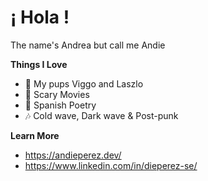 # ¡ Hola !

The name's Andrea but call me Andie 

**Things I Love** 

- 🐶  My pups Viggo and Laszlo
- 🔪  Scary Movies
- 📖  Spanish Poetry 
- 🎶  Cold wave, Dark wave & Post-punk

**Learn More**
- https://andieperez.dev/
- https://www.linkedin.com/in/dieperez-se/


<!--
**die-perez/die-perez** is a ✨ _special_ ✨ repository because its `README.md` (this file) appears on your GitHub profile.

Here are some ideas to get you started:

- 🔭 I’m currently working on ...
- 🌱 I’m currently learning ...
- 👯 I’m looking to collaborate on ...
- 🤔 I’m looking for help with ...
- 💬 Ask me about ...
- 📫 How to reach me: ...
- 😄 Pronouns: ...
- ⚡ Fun fact: ...
-->
